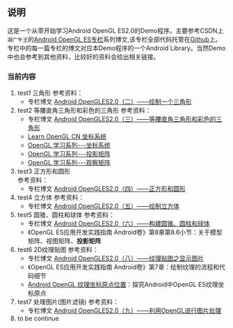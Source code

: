 ## 说明

这是一个从零开始学习Android OpenGL ES2.0的Demo程序。主要参考CSDN上`湖广午王`的[Android OpenGL ES专栏](https://blog.csdn.net/junzia/column/info/15997)系列博文,该专栏全部代码托管在[Github](https://github.com/doggycoder/AndroidOpenGLDemo)上。专栏中的每一篇专栏的博文对应本Demo程序的一个Android Library。当然Demo中也会参考到其他资料，比较好的资料会给出相关链接。

### 当前内容

1. test1 三角形
  参考资料：
    - 专栏博文 [Android OpenGLES2.0（二）——绘制一个三角形](https://blog.csdn.net/junzia/article/details/52801772)
2. test2 等腰直角三角形和彩色的三角形
  参考资料：
    - 专栏博文 [Android OpenGLES2.0（三）——等腰直角三角形和彩色的三角形](https://blog.csdn.net/junzia/article/details/52817978)  
    - [Learn OpenGL CN 坐标系统](https://learnopengl-cn.github.io/01%20Getting%20started/08%20Coordinate%20Systems/)
    - [OpenGL 学习系列---坐标系统](https://juejin.im/post/5b07fd74f265da0dca10a0c2)
    - [OpenGL 学习系列---投影矩阵](https://juejin.im/post/5b0ec5fef265da092a2b79b1)
    - [OpenGL 学习系列---观察矩阵](https://juejin.im/post/5b13fdc4e51d45069a39e3c6)
3. test3 正方形和圆形  
  参考资料：
    - 专栏博文 [Android OpenGLES2.0（四）——正方形和圆形](https://blog.csdn.net/junzia/article/details/52818488)
4. test4 立方体
  参考资料： 
    - 专栏博文 [Android OpenGLES2.0（五）——绘制立方体](https://blog.csdn.net/junzia/article/details/52820177)
5. test5 圆锥、圆柱和球体
  参考资料：
    - 专栏博文 [Android OpenGLES2.0（六）——构建圆锥、圆柱和球体](https://blog.csdn.net/junzia/article/details/52826856)
    - 《OpenGL ES应用开发实践指南 Android卷》第8章第8.6小节：关于模型矩阵、视图矩阵、**投影矩阵**
6. test6 2D纹理贴图
  参考资料：
    - 专栏博文 [Android OpenGLES2.0（八）——纹理贴图之显示图片](https://blog.csdn.net/junzia/article/details/52842816)
    - 《OpenGL ES应用开发实践指南 Android卷》第7章：绘制纹理的流程和代码细节
    - [Android OpenGL 纹理坐标原点位置](https://www.jianshu.com/p/6c4c7426eef3)：探究Android中OpenGL ES纹理坐标原点
7. test7 处理图片(图片滤镜)
  参考资料：
    - 专栏博文 [Android OpenGLES2.0（九）——利用OpenGL进行图片处理](https://blog.csdn.net/junzia/article/details/52902189)  
8. to be continue